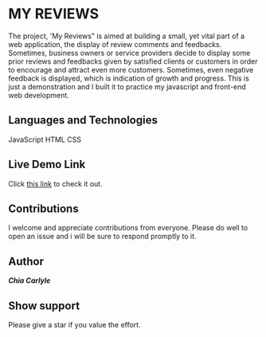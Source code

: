 # MY REVIEWS

The project, 'My Reviews" is aimed at building a small, yet vital part of a web application, the display of review comments and feedbacks. Sometimes, business owners or service providers decide to display some prior reviews and feedbacks given by satisfied clients or customers in order to encourage and attract even more customers. Sometimes, even negative feedback is displayed, which is indication of growth and progress. This is just a demonstration and I built it to practice my javascript and front-end web development.

## Languages and Technologies

JavaScript
HTML
CSS

## Live Demo Link

Click [this link](https://carlylechia.github.io/my-reviews/) to check it out.

## Contributions

I welcome and appreciate contributions from everyone. Please do well to open an issue and i will be sure to respond promptly to it.

## Author
***Chia Carlyle***

## Show support
Please give a star if you value the effort.
